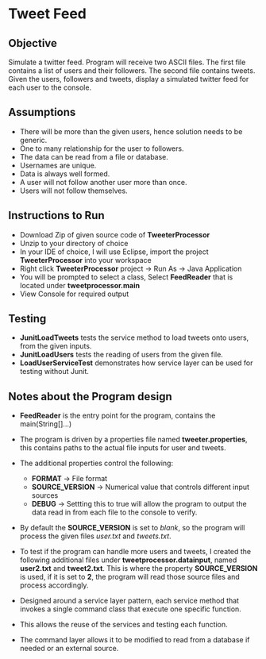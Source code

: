 # Tweet Feed

## Objective
   Simulate a twitter feed. Program will receive two ASCII files. The first file contains a list of users and their
   followers. The second file contains tweets. Given the users, followers and tweets, display a simulated twitter feed for each user to the
   console.

## Assumptions
- There will be more than the given users, hence solution needs to be generic.
- One to many relationship for the user to followers.
- The data can be read from a file or database.
- Usernames are unique. 
- Data is always well formed. 
- A user will not follow another user more than once. 
- Users will not follow themselves. 

## Instructions to Run
- Download Zip of given source code of **TweeterProcessor**
- Unzip to your directory of choice
- In your IDE of choice, I will use Eclipse, import the project **TweeterProcessor** into your workspace
- Right click **TweeterProcessor** project -> Run As -> Java Application
- You will be prompted to select a class, Select **FeedReader** that is located under **tweetprocessor.main**
- View Console for required output
 
## Testing
- **JunitLoadTweets** tests the service method to load tweets onto users, from the given inputs.
- **JunitLoadUsers** tests the reading of users from the given file.
- **LoadUserServiceTest** demonstrates how service layer can be used for testing without Junit.
 
## Notes about the Program design
- **FeedReader** is the entry point for the program, contains the main(String[]...)
- The program is driven by a properties file named **tweeter.properties**, this contains paths to the actual file inputs for user and tweets.
- The additional properties control the following:
   - **FORMAT** -> File format
   - **SOURCE_VERSION** -> Numerical value that controls different input sources
   - **DEBUG** -> Settting this to true will allow the program to output the data read in from each file to the console to verify.

- By default the **SOURCE_VERSION** is set to *blank*, so the program will process the given files *user.txt* and *tweets.txt*.

- To test if the program can handle more users and tweets, I created the following additional files under **tweetprocessor.datainput**, named **user2.txt** and **tweet2.txt**. This is where the property **SOURCE_VERSION** is used, if it is set to **2**, the program will read those source files and process accordingly.

- Designed around a service layer pattern, each service method that invokes a single command class that execute one specific              function.
- This allows the reuse of the services and testing each function.
- The command layer allows it to be modified to read from a database if needed or an external source.

 
 
 
 
